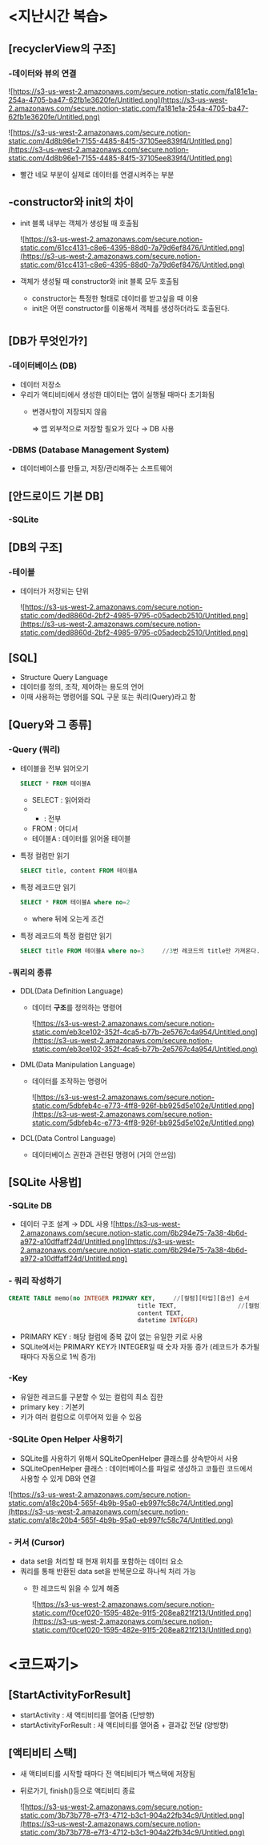 # <지난시간 복습>

## [recyclerView의 구조]

### -데이터와 뷰의 연결

![https://s3-us-west-2.amazonaws.com/secure.notion-static.com/fa181e1a-254a-4705-ba47-62fb1e3620fe/Untitled.png](https://s3-us-west-2.amazonaws.com/secure.notion-static.com/fa181e1a-254a-4705-ba47-62fb1e3620fe/Untitled.png)

![https://s3-us-west-2.amazonaws.com/secure.notion-static.com/4d8b96e1-7155-4485-84f5-37105ee839f4/Untitled.png](https://s3-us-west-2.amazonaws.com/secure.notion-static.com/4d8b96e1-7155-4485-84f5-37105ee839f4/Untitled.png)

- 빨간 네모 부분이 실제로 데이터를 연결시켜주는 부분

## -constructor와 init의 차이

- init 블록 내부는 객체가 생성될 때 호출됨

    ![https://s3-us-west-2.amazonaws.com/secure.notion-static.com/61cc4131-c8e6-4395-88d0-7a79d6ef8476/Untitled.png](https://s3-us-west-2.amazonaws.com/secure.notion-static.com/61cc4131-c8e6-4395-88d0-7a79d6ef8476/Untitled.png)

- 객체가 생성될 때 constructor와 init 블록 모두 호출됨
    - constructor는 특정한 형태로 데이터를 받고싶을 때 이용
    - init은 어떤 constructor를 이용해서 객체를 생성하더라도 호출된다.

# <DataBase>

## [DB가 무엇인가?]

### -데이터베이스 (DB)

- 데이터 저장소
- 우리가 액티비티에서 생성한 데이터는 앱이 실행될 때마다 초기화됨
    - 변경사항이 저장되지 않음

        ⇒ 앱 외부적으로 저장할 필요가 있다 → DB 사용

### -DBMS (Database Management System)

- 데이터베이스를 만들고, 저장/관리해주는 소프트웨어

## [안드로이드 기본 DB]

### -SQLite

## [DB의 구조]

### -테이블

- 데이터가 저장되는 단위

    ![https://s3-us-west-2.amazonaws.com/secure.notion-static.com/ded8860d-2bf2-4985-9795-c05adecb2510/Untitled.png](https://s3-us-west-2.amazonaws.com/secure.notion-static.com/ded8860d-2bf2-4985-9795-c05adecb2510/Untitled.png)

## [SQL]

- Structure Query Language
- 데이터를 정의, 조작, 제어하는 용도의 언어
- 이때 사용하는 명령어를 SQL 구문 또는 쿼리(Query)라고 함

## [Query와 그 종류]

### -Query (쿼리)

	
- 테이블을 전부 읽어오기

    ```sql
    SELECT * FROM 테이블A
    ```

    - SELECT : 읽어와라
    - * : 전부
    - FROM : 어디서
    - 테이블A : 데이터를 읽어올 테이블
- 특정 컬럼만 읽기

    ```sql
    SELECT title, content FROM 테이블A
    ```

- 특정 레코드만 읽기

    ```sql
    SELECT * FROM 테이블A where no=2
    ```

    - where 뒤에 오는게 조건
- 특정 레코드의 특정 컬럼만 읽기

    ```sql
    SELECT title FROM 테이블A where no=3     //3번 레코드의 title만 가져온다.
    ```

### -쿼리의 종류

- DDL(Data Definition Language)
    - 데이터 **구조**를 정의하는 명령어

        ![https://s3-us-west-2.amazonaws.com/secure.notion-static.com/eb3ce102-352f-4ca5-b77b-2e5767c4a954/Untitled.png](https://s3-us-west-2.amazonaws.com/secure.notion-static.com/eb3ce102-352f-4ca5-b77b-2e5767c4a954/Untitled.png)

- DML(Data Manipulation Language)
    - 데이터를 조작하는 명령어

        ![https://s3-us-west-2.amazonaws.com/secure.notion-static.com/5dbfeb4c-e773-4ff8-926f-bb925d5e102e/Untitled.png](https://s3-us-west-2.amazonaws.com/secure.notion-static.com/5dbfeb4c-e773-4ff8-926f-bb925d5e102e/Untitled.png)

- DCL(Data Control Language)
    - 데이터베이스 권한과 관련된 명령어 (거의 안쓰임)

## [SQLite 사용법]

### -SQLite DB

- 데이터 구조 설계 → DDL 사용
    ![https://s3-us-west-2.amazonaws.com/secure.notion-static.com/6b294e75-7a38-4b6d-a972-a10dffaff24d/Untitled.png](https://s3-us-west-2.amazonaws.com/secure.notion-static.com/6b294e75-7a38-4b6d-a972-a10dffaff24d/Untitled.png)

### - 쿼리 작성하기

```sql
CREATE TABLE memo(no INTEGER PRIMARY KEY,     //[컬럼][타입][옵션] 순서
									title TEXT,                 //[컬럼][타입]만 있는 경우
									content TEXT, 
									datetime INTEGER)
```

- PRIMARY KEY : 해당 컬럼에 중복 값이 없는 유일한 키로 사용
- SQLite에서는 PRIMARY KEY가 INTEGER일 때 숫자 자동 증가 (레코드가 추가될 때마다 자동으로 1씩 증가)

### -Key

- 유일한 레코드를 구분할 수 있는 컬럼의 최소 집한
- primary key : 기본키
- 키가 여러 컬럼으로 이루어져 있을 수 있음

### -SQLite Open Helper 사용하기

- SQLite를 사용하기 위해서 SQLiteOpenHelper 클래스를 상속받아서 사용
- SQLiteOpenHelper 클래스 : 데이터베이스를 파일로 생성하고 코틀린 코드에서 사용할 수 있게 DB와 연결

![https://s3-us-west-2.amazonaws.com/secure.notion-static.com/a18c20b4-565f-4b9b-95a0-eb997fc58c74/Untitled.png](https://s3-us-west-2.amazonaws.com/secure.notion-static.com/a18c20b4-565f-4b9b-95a0-eb997fc58c74/Untitled.png)

### - 커서 (Cursor)

- data set을 처리할 때 현재 위치를 포함하는 데이터 요소
- 쿼리를 통해 반환된 data set을 반복문으로 하나씩 처리 가능
    - 한 레코드씩 읽을 수 있게 해줌

        ![https://s3-us-west-2.amazonaws.com/secure.notion-static.com/f0cef020-1595-482e-91f5-208ea821f213/Untitled.png](https://s3-us-west-2.amazonaws.com/secure.notion-static.com/f0cef020-1595-482e-91f5-208ea821f213/Untitled.png)

# <코드짜기>

## [StartActivityForResult]

- startActivity : 새 액티비티를 열어줌 (단방향)
- startActivityForResult : 새 액티비티를 열어줌 + 결과값 전달 (양방향)

## [액티비티 스택]

- 새 액티비티를 시작할 때마다 전 액티비티가 백스택에 저장됨
- 뒤로가기, finish()등으로 액티비티 종료

    ![https://s3-us-west-2.amazonaws.com/secure.notion-static.com/3b73b778-e7f3-4712-b3c1-904a22fb34c9/Untitled.png](https://s3-us-west-2.amazonaws.com/secure.notion-static.com/3b73b778-e7f3-4712-b3c1-904a22fb34c9/Untitled.png)
